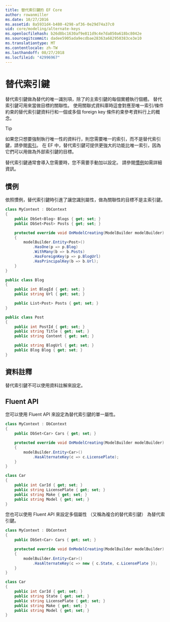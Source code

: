 ```yaml
---
title: 替代索引鍵的 EF Core
author: rowanmiller
ms.date: 10/27/2016
ms.assetid: 8a5931d4-b480-4298-af36-0e29d74a37c0
uid: core/modeling/alternate-keys
ms.openlocfilehash: b26d8bc1630af9e811d9c4e7da850a618bc8042e
ms.sourcegitcommit: dadee5905ada9ecdbae28363a682950383ce3e10
ms.translationtype: MT
ms.contentlocale: zh-TW
ms.lasthandoff: 08/27/2018
ms.locfileid: "42996967"
---
```

# <a name="alternate-keys"></a>替代索引鍵

替代索引鍵做為替代的唯一識別項，除了的主索引鍵的每個實體執行個體。 替代索引鍵可用來當做目標的關聯性。 使用關聯式資料庫時這會對應至唯一索引/條件約束的替代索引鍵資料行和一個或多個 foreign key 條件約束參考資料行上的概念。

> [!TIP]  
> 如果您只想要強制執行唯一性的資料行，則您需要唯一的索引，而不是替代索引鍵，請參閱[索引](indexes.md)。 在 EF 中，替代索引鍵可提供更強大的功能比唯一索引，因為它們可以用做為外部索引鍵的目標。

替代索引鍵通常會導入您需要時，您不需要手動加以設定。 請參閱[慣例](#conventions)如需詳細資訊。

## <a name="conventions"></a>慣例

依照慣例，替代索引鍵時引進了讓您識別屬性，做為關聯性的目標不是主索引鍵。

<!-- [!code-csharp[Main](samples/core/Modeling/Conventions/Samples/AlternateKey.cs?highlight=12)] -->
``` csharp
class MyContext : DbContext
{
    public DbSet<Blog> Blogs { get; set; }
    public DbSet<Post> Posts { get; set; }

    protected override void OnModelCreating(ModelBuilder modelBuilder)
    {
        modelBuilder.Entity<Post>()
            .HasOne(p => p.Blog)
            .WithMany(b => b.Posts)
            .HasForeignKey(p => p.BlogUrl)
            .HasPrincipalKey(b => b.Url);
    }
}

public class Blog
{
    public int BlogId { get; set; }
    public string Url { get; set; }

    public List<Post> Posts { get; set; }
}

public class Post
{
    public int PostId { get; set; }
    public string Title { get; set; }
    public string Content { get; set; }

    public string BlogUrl { get; set; }
    public Blog Blog { get; set; }
}
```

## <a name="data-annotations"></a>資料註釋

替代索引鍵不可以使用資料註解來設定。

## <a name="fluent-api"></a>Fluent API

您可以使用 Fluent API 來設定為替代索引鍵的單一屬性。

<!-- [!code-csharp[Main](samples/core/Modeling/FluentAPI/Samples/AlternateKeySingle.cs?highlight=7,8)] -->
``` csharp
class MyContext : DbContext
{
    public DbSet<Car> Cars { get; set; }

    protected override void OnModelCreating(ModelBuilder modelBuilder)
    {
        modelBuilder.Entity<Car>()
            .HasAlternateKey(c => c.LicensePlate);
    }
}

class Car
{
    public int CarId { get; set; }
    public string LicensePlate { get; set; }
    public string Make { get; set; }
    public string Model { get; set; }
}
```

您也可以使用 Fluent API 來設定多個屬性 （又稱為複合的替代索引鍵） 為替代索引鍵。

<!-- [!code-csharp[Main](samples/core/Modeling/FluentAPI/Samples/AlternateKeyComposite.cs?highlight=7,8)] -->
``` csharp
class MyContext : DbContext
{
    public DbSet<Car> Cars { get; set; }

    protected override void OnModelCreating(ModelBuilder modelBuilder)
    {
        modelBuilder.Entity<Car>()
            .HasAlternateKey(c => new { c.State, c.LicensePlate });
    }
}

class Car
{
    public int CarId { get; set; }
    public string State { get; set; }
    public string LicensePlate { get; set; }
    public string Make { get; set; }
    public string Model { get; set; }
}
```
